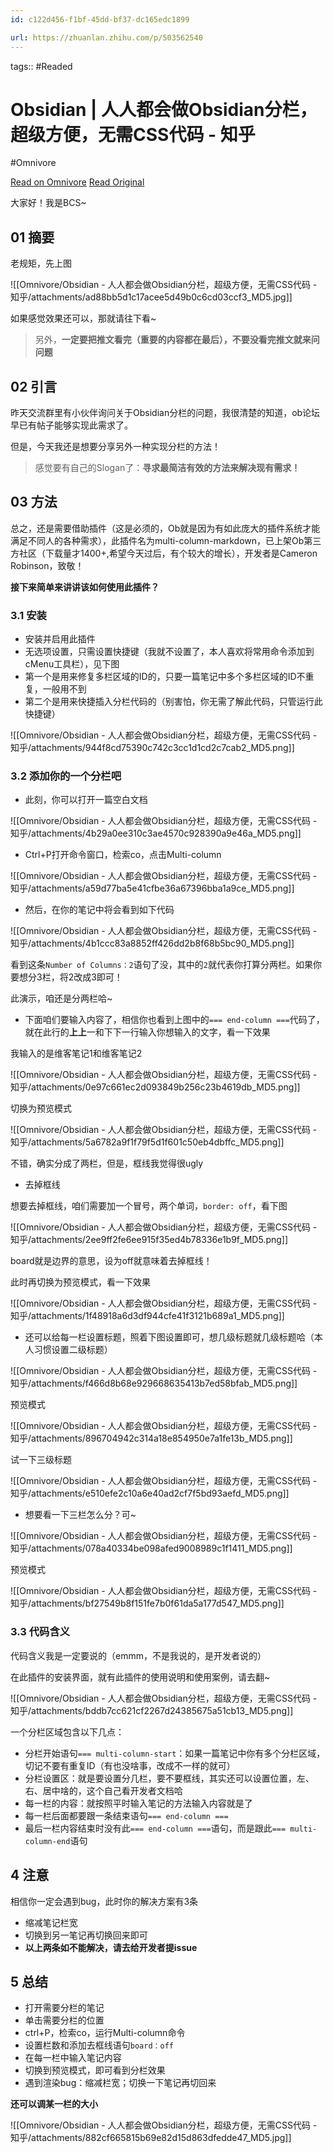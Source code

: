 ```yaml
---
id: c122d456-f1bf-45dd-bf37-dc165edc1899

url: https://zhuanlan.zhihu.com/p/503562540
---
```



tags::  #Readed 

# Obsidian | 人人都会做Obsidian分栏，超级方便，无需CSS代码 - 知乎
#Omnivore

[Read on Omnivore](https://omnivore.app/me/obsidian-obsidian-css-190a4ce595c)
[Read Original](https://zhuanlan.zhihu.com/p/503562540)

大家好！我是BCS\~

## 01 摘要

老规矩，先上图 

![[Omnivore/Obsidian - 人人都会做Obsidian分栏，超级方便，无需CSS代码 - 知乎/attachments/ad88bb5d1c17acee5d49b0c6cd03ccf3_MD5.jpg]]

如果感觉效果还可以，那就请往下看\~

> 另外，**一定要把推文看完（重要的内容都在最后），不要没看完推文就来问问题**

## 02 引言

昨天交流群里有小伙伴询问关于Obsidian分栏的问题，我很清楚的知道，ob论坛早已有帖子能够实现此需求了。

但是，今天我还是想要分享另外一种实现分栏的方法！

> 感觉要有自己的Slogan了：**寻求最简洁有效的方法来解决现有需求！**

## 03 方法

总之，还是需要借助插件（这是必须的，Ob就是因为有如此庞大的插件系统才能满足不同人的各种需求），此插件名为multi-column-markdown，已上架Ob第三方社区（下载量才1400+,希望今天过后，有个较大的增长），开发者是Cameron Robinson，致敬！

 **接下来简单来讲讲该如何使用此插件？**

### 3.1 安装

* 安装并启用此插件
* 无选项设置，只需设置快捷键（我就不设置了，本人喜欢将常用命令添加到cMenu工具栏），见下图
* 第一个是用来修复多栏区域的ID的，只要一篇笔记中多个多栏区域的ID不重复，一般用不到
* 第二个是用来快捷插入分栏代码的（别害怕，你无需了解此代码，只管运行此快捷键）

![[Omnivore/Obsidian - 人人都会做Obsidian分栏，超级方便，无需CSS代码 - 知乎/attachments/944f8cd75390c742c3cc1d1cd2c7cab2_MD5.png]]

### 3.2 添加你的一个分栏吧

* 此刻，你可以打开一篇空白文档

![[Omnivore/Obsidian - 人人都会做Obsidian分栏，超级方便，无需CSS代码 - 知乎/attachments/4b29a0ee310c3ae4570c928390a9e46a_MD5.png]]

* Ctrl+P打开命令窗口，检索co，点击Multi-column

![[Omnivore/Obsidian - 人人都会做Obsidian分栏，超级方便，无需CSS代码 - 知乎/attachments/a59d77ba5e41cfbe36a67396bba1a9ce_MD5.png]]

* 然后，在你的笔记中将会看到如下代码

![[Omnivore/Obsidian - 人人都会做Obsidian分栏，超级方便，无需CSS代码 - 知乎/attachments/4b1ccc83a8852ff426dd2b8f68b5bc90_MD5.png]]

看到这条`Number of Columns：2`语句了没，其中的`2`就代表你打算分两栏。如果你要想分3栏，将2改成3即可！

此演示，咱还是分两栏哈\~

* 下面咱们要输入内容了，相信你也看到上图中的`=== end-column ===`代码了，就在此行的**上上**一和下下一行输入你想输入的文字，看一下效果

我输入的是维客笔记1和维客笔记2 

![[Omnivore/Obsidian - 人人都会做Obsidian分栏，超级方便，无需CSS代码 - 知乎/attachments/0e97c661ec2d093849b256c23b4619db_MD5.png]]

切换为预览模式

![[Omnivore/Obsidian - 人人都会做Obsidian分栏，超级方便，无需CSS代码 - 知乎/attachments/5a6782a9f1f79f5d1f601c50eb4dbffc_MD5.png]]

不错，确实分成了两栏，但是，框线我觉得很ugly

* 去掉框线

想要去掉框线，咱们需要加一个冒号，两个单词，`border: off`，看下图

![[Omnivore/Obsidian - 人人都会做Obsidian分栏，超级方便，无需CSS代码 - 知乎/attachments/2ee9ff2fe6ee915f35ed4b78336e1b9f_MD5.png]]

board就是边界的意思，设为off就意味着去掉框线！

此时再切换为预览模式，看一下效果

![[Omnivore/Obsidian - 人人都会做Obsidian分栏，超级方便，无需CSS代码 - 知乎/attachments/1f48918a6d3df944cfe41f3121b689a1_MD5.png]]

* 还可以给每一栏设置标题，照着下图设置即可，想几级标题就几级标题哈（本人习惯设置二级标题）

![[Omnivore/Obsidian - 人人都会做Obsidian分栏，超级方便，无需CSS代码 - 知乎/attachments/f466d8b68e929668635413b7ed58bfab_MD5.png]]

预览模式

![[Omnivore/Obsidian - 人人都会做Obsidian分栏，超级方便，无需CSS代码 - 知乎/attachments/896704942c314a18e854950e7a1fe13b_MD5.png]]

试一下三级标题

![[Omnivore/Obsidian - 人人都会做Obsidian分栏，超级方便，无需CSS代码 - 知乎/attachments/e510efe2c10a6e40ad2cf7f5bd93aefd_MD5.png]]

* 想要看一下三栏怎么分？可\~

![[Omnivore/Obsidian - 人人都会做Obsidian分栏，超级方便，无需CSS代码 - 知乎/attachments/078a40334be098afed9008989c1f1411_MD5.png]]

预览模式

![[Omnivore/Obsidian - 人人都会做Obsidian分栏，超级方便，无需CSS代码 - 知乎/attachments/bf27549b8f151fe7b0f61da5a177d547_MD5.png]]

### 3.3 代码含义

代码含义我是一定要说的（emmm，不是我说的，是开发者说的）

在此插件的安装界面，就有此插件的使用说明和使用案例，请去翻\~

![[Omnivore/Obsidian - 人人都会做Obsidian分栏，超级方便，无需CSS代码 - 知乎/attachments/bddb7cc621cf2267d24385675a51cb13_MD5.png]]

一个分栏区域包含以下几点：

* 分栏开始语句`=== multi-column-start`：如果一篇笔记中你有多个分栏区域，切记不要有重复ID（有也没啥事，改成不一样的就可）
* 分栏设置区：就是要设置分几栏，要不要框线，其实还可以设置位置，左、右、居中啥的，这个自己看开发者文档哈
* 每一栏的内容：就按照平时输入笔记的方法输入内容就是了
* 每一栏后面都要跟一条结束语句`=== end-column ===`
* 最后一栏内容结束时没有此`=== end-column ===`语句，而是跟此`=== multi-column-end`语句

## 4 注意

相信你一定会遇到bug，此时你的解决方案有3条

* 缩减笔记栏宽
* 切换到另一笔记再切换回来即可
* **以上两条如不能解决，请去给开发者提issue**

## 5 总结

* 打开需要分栏的笔记
* 单击需要分栏的位置
* ctrl+P，检索co，运行Multi-column命令
* 设置栏数和添加去框线语句`board：off`
* 在每一栏中输入笔记内容
* 切换到预览模式，即可看到分栏效果
* 遇到渲染bug：缩减栏宽；切换一下笔记再切回来

**还可以调某一栏的大小**

![[Omnivore/Obsidian - 人人都会做Obsidian分栏，超级方便，无需CSS代码 - 知乎/attachments/882cf665815b69e82d15d863dfedde47_MD5.jpg]]

